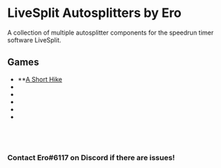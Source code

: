 # LiveSplit Autosplitters by Ero
A collection of multiple autosplitter components for the speedrun timer software LiveSplit.

## Games
* **[A Short Hike](https://github.com/just-ero/LiveSplit-Autosplitters/blob/master/A%20Short%20Hike/README.md)  
* []()  
* []()  
* []()  
* []()  
* []()  
​  
​  
​
### Contact Ero#6117 on Discord if there are issues!
